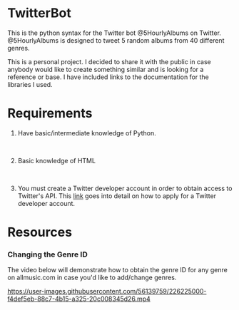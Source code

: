 # TwitterBot
This is the python syntax for the Twitter bot @5HourlyAlbums on Twitter. @5HourlyAlbums is designed to tweet 5 random albums from 40 different genres. 


This is a personal project. I decided to share it with the public in case anybody would like to create something similar and is looking for a reference or base. I have included links to the documentation for the libraries I used.

# Requirements
1. Have basic/intermediate knowledge of Python.
<br />

2. Basic knowledge of HTML

<br />

3. You must create a Twitter developer account in order to obtain access to Twitter's API. This [link](https://developer.twitter.com/en/support/twitter-api/developer-account) goes into detail on how to apply for a Twitter developer account.

# Resources

### Changing the Genre ID
The video below will demonstrate how to obtain the genre ID for any genre on allmusic.com in case you'd like to add/change genres.


https://user-images.githubusercontent.com/56139759/226225000-f4def5eb-88c7-4b15-a325-20c008345d26.mp4
